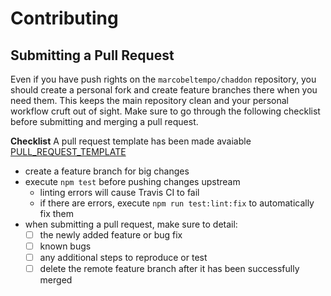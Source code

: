 # Contributing

## Submitting a Pull Request

Even if you have push rights on the `marcobeltempo/chaddon` repository, you should create a personal fork and create feature branches there when you need them. This keeps the main repository clean and your personal workflow cruft out of sight.
Make sure to go through the following checklist before submitting and merging a pull request.

**Checklist** 
A pull request template has been made avaiable [PULL_REQUEST_TEMPLATE](PULL_REQUEST_TEMPLATE.md)

- create a feature branch for big changes
- execute `npm test` before pushing changes upstream
  - linting errors will cause Travis CI to fail
  - if there are errors, execute `npm run test:lint:fix` to automatically fix them
- when submitting a pull request, make sure to detail:
  - [ ] the newly added feature or bug fix
  - [ ] known bugs
  - [ ] any additional steps to reproduce or test
  - [ ] delete the remote feature branch after it has been successfully merged
